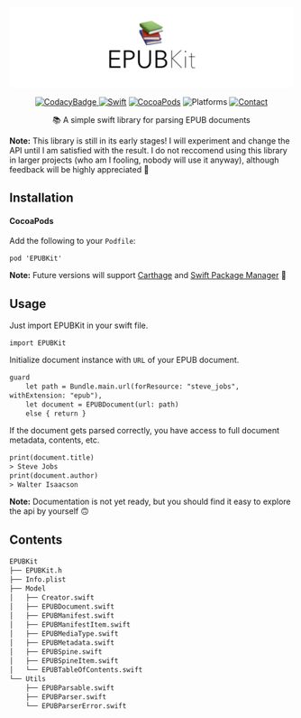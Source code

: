 <p align=center>
<a href="">
<img alt="Logo" src="logo.png">
</a>
</p>
<p align=center>
    <a href="https://www.codacy.com/app/witekbobrowski/EPUBKit?utm_source=github.com&amp;utm_medium=referral&amp;utm_content=witekbobrowski/EPUBKit&amp;utm_campaign=Badge_Grade"><img alt="CodacyBadge" src="https://api.codacy.com/project/badge/Grade/35b59c32fd77448da5bab9041ebba524"</a>
    <a href="https://swift.org"><img alt="Swift" src="https://img.shields.io/badge/Swift-4.0-oragne.svg"></a>
    <a href="https://cocoapods.org/pods/EPUBKit"><img alt="CocoaPods" src="https://img.shields.io/badge/pod-0.2.1-blue.svg"></a>
    <a><img alt="Platforms" src="https://img.shields.io/badge/platform-iOS-oragne.svg"></a>
    <a href="https://twitter.com/witekbobrowski"><img alt="Contact" src="https://img.shields.io/badge/contact-@witekbobrowski-blue.svg"></a>
</p>
<p align=center>
📚 A simple swift library for parsing EPUB documents
</p>

__Note:__ This library is still in its early stages! I will experiment and change the API until I am satisfied with the result. I do not reccomend using this library in larger projects (who am I fooling, nobody will use it anyway), although feedback will be highly appreciated 🙇
 
## Installation

#### CocoaPods
Add the following to your `Podfile`:
```
pod 'EPUBKit'
```
__Note:__ Future versions will support [Carthage](https://github.com/Carthage/Carthage) and [Swift Package Manager](https://swift.org/package-manager/) 💃

## Usage
Just import EPUBKit in your swift file.
```
import EPUBKit
```

Initialize document instance with `URL` of your EPUB document. 
```
guard
    let path = Bundle.main.url(forResource: "steve_jobs", withExtension: "epub"),
    let document = EPUBDocument(url: path) 
    else { return }
```

If the document gets parsed correctly, you have access to full document metadata, contents, etc.
```
print(document.title) 
> Steve Jobs
print(document.author) 
> Walter Isaacson
```
__Note:__ Documentation is not yet ready, but you should find it easy to explore the api by yourself 🙃

## Contents

```
EPUBKit
├── EPUBKit.h
├── Info.plist
├── Model
│   ├── Creator.swift
│   ├── EPUBDocument.swift
│   ├── EPUBManifest.swift
│   ├── EPUBManifestItem.swift
│   ├── EPUBMediaType.swift
│   ├── EPUBMetadata.swift
│   ├── EPUBSpine.swift
│   ├── EPUBSpineItem.swift
│   └── EPUBTableOfContents.swift
└── Utils
    ├── EPUBParsable.swift
    ├── EPUBParser.swift
    └── EPUBParserError.swift
```
